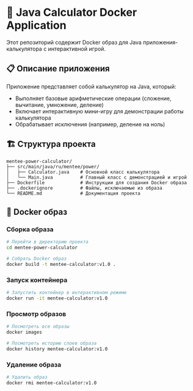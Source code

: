 # 🧮 Java Calculator Docker Application

Этот репозиторий содержит Docker образ для Java приложения-калькулятора с интерактивной игрой.

## 📋 Описание приложения

Приложение представляет собой калькулятор на Java, который:
- Выполняет базовые арифметические операции (сложение, вычитание, умножение, деление)
- Включает интерактивную мини-игру для демонстрации работы калькулятора
- Обрабатывает исключения (например, деление на ноль)

## 🏗️ Структура проекта

```
mentee-power-calculator/
├── src/main/java/ru/mentee/power/
│   ├── Calculator.java    # Основной класс калькулятора
│   └── Main.java          # Главный класс с демонстрацией и игрой
├── Dockerfile             # Инструкции для создания Docker образа
├── .dockerignore          # Файлы, исключаемые из образа
└── README.md              # Документация проекта
```

## 🐳 Docker образ

### Сборка образа

```bash
# Перейти в директорию проекта
cd mentee-power-calculator

# Собрать Docker образ
docker build -t mentee-calculator:v1.0 .
```

### Запуск контейнера

```bash
# Запустить контейнер в интерактивном режиме
docker run -it mentee-calculator:v1.0
```

### Просмотр образов

```bash
# Посмотреть все образы
docker images

# Посмотреть историю слоев образа
docker history mentee-calculator:v1.0
```

### Удаление образа

```bash
# Удалить образ
docker rmi mentee-calculator:v1.0
```
